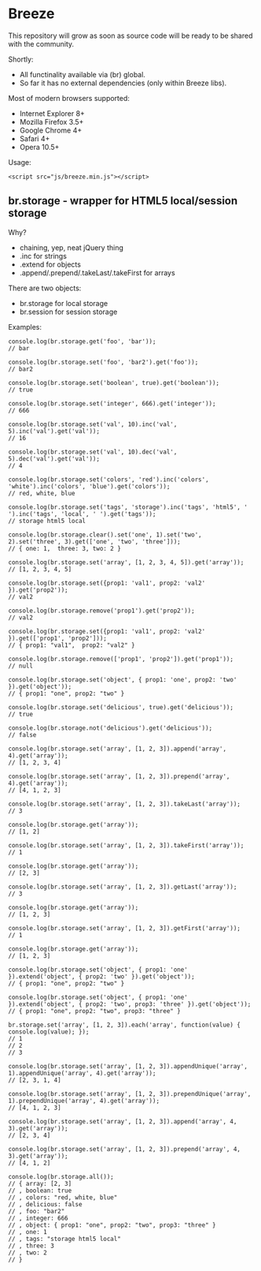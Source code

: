 # Breeze

This repository will grow as soon as source code will be ready to be shared with the community.

Shortly:

- All functinality available via (br) global.
- So far it has no external dependencies (only within Breeze libs).

Most of modern browsers supported:

- Internet Explorer 8+
- Mozilla Firefox 3.5+
- Google Chrome 4+
- Safari 4+
- Opera 10.5+

Usage:

```
<script src="js/breeze.min.js"></script>
```

## br.storage - wrapper for HTML5 local/session storage

Why?

- chaining, yep, neat jQuery thing
- .inc for strings 
- .extend for objects
- .append/.prepend/.takeLast/.takeFirst for arrays

There are two objects:

- br.storage for local storage
- br.session for session storage

Examples:

```
console.log(br.storage.get('foo', 'bar'));
// bar

console.log(br.storage.set('foo', 'bar2').get('foo'));
// bar2

console.log(br.storage.set('boolean', true).get('boolean'));
// true

console.log(br.storage.set('integer', 666).get('integer'));
// 666

console.log(br.storage.set('val', 10).inc('val', 5).inc('val').get('val'));
// 16

console.log(br.storage.set('val', 10).dec('val', 5).dec('val').get('val'));
// 4

console.log(br.storage.set('colors', 'red').inc('colors', 'white').inc('colors', 'blue').get('colors'));
// red, white, blue 

console.log(br.storage.set('tags', 'storage').inc('tags', 'html5', ' ').inc('tags', 'local', ' ').get('tags'));
// storage html5 local 

console.log(br.storage.clear().set('one', 1).set('two', 2).set('three', 3).get(['one', 'two', 'three']));
// { one: 1,  three: 3, two: 2 }

console.log(br.storage.set('array', [1, 2, 3, 4, 5]).get('array'));
// [1, 2, 3, 4, 5]

console.log(br.storage.set({prop1: 'val1', prop2: 'val2' }).get('prop2'));
// val2

console.log(br.storage.remove('prop1').get('prop2'));
// val2

console.log(br.storage.set({prop1: 'val1', prop2: 'val2' }).get(['prop1', 'prop2']));
// { prop1: "val1",  prop2: "val2" }

console.log(br.storage.remove(['prop1', 'prop2']).get('prop1'));
// null

console.log(br.storage.set('object', { prop1: 'one', prop2: 'two' }).get('object'));
// { prop1: "one", prop2: "two" }

console.log(br.storage.set('delicious', true).get('delicious'));
// true

console.log(br.storage.not('delicious').get('delicious'));
// false

console.log(br.storage.set('array', [1, 2, 3]).append('array', 4).get('array'));
// [1, 2, 3, 4] 

console.log(br.storage.set('array', [1, 2, 3]).prepend('array', 4).get('array'));
// [4, 1, 2, 3] 

console.log(br.storage.set('array', [1, 2, 3]).takeLast('array'));
// 3

console.log(br.storage.get('array'));
// [1, 2]

console.log(br.storage.set('array', [1, 2, 3]).takeFirst('array'));
// 1

console.log(br.storage.get('array'));
// [2, 3]

console.log(br.storage.set('array', [1, 2, 3]).getLast('array'));
// 3

console.log(br.storage.get('array'));
// [1, 2, 3]

console.log(br.storage.set('array', [1, 2, 3]).getFirst('array'));
// 1

console.log(br.storage.get('array'));
// [1, 2, 3]

console.log(br.storage.set('object', { prop1: 'one' }).extend('object', { prop2: 'two' }).get('object'));
// { prop1: "one", prop2: "two" }

console.log(br.storage.set('object', { prop1: 'one' }).extend('object', { prop2: 'two', prop3: 'three' }).get('object'));
// { prop1: "one", prop2: "two", prop3: "three" }

br.storage.set('array', [1, 2, 3]).each('array', function(value) { console.log(value); });
// 1
// 2
// 3

console.log(br.storage.set('array', [1, 2, 3]).appendUnique('array', 1).appendUnique('array', 4).get('array'));
// [2, 3, 1, 4] 

console.log(br.storage.set('array', [1, 2, 3]).prependUnique('array', 1).prependUnique('array', 4).get('array'));
// [4, 1, 2, 3] 

console.log(br.storage.set('array', [1, 2, 3]).append('array', 4, 3).get('array'));
// [2, 3, 4]

console.log(br.storage.set('array', [1, 2, 3]).prepend('array', 4, 3).get('array'));
// [4, 1, 2]

console.log(br.storage.all());
// { array: [2, 3]
// , boolean: true
// , colors: "red, white, blue"
// , delicious: false
// , foo: "bar2"
// , integer: 666
// , object: { prop1: "one", prop2: "two", prop3: "three" }
// , one: 1
// , tags: "storage html5 local"
// , three: 3
// , two: 2
// }

```
